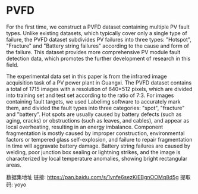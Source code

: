 # PVFD
For the first time, we construct a PVFD dataset containing multiple PV fault types. Unlike existing datasets, which typically cover only a single type of failure, the PVFD dataset subdivides PV failures into three types: "Hotspot", "Fracture" and "Battery string failures" according to the cause and form of the failure. This dataset provides more comprehensive PV module fault detection data, which promotes the further development of research in this field.

The experimental data set in this paper is from the infrared image acquisition task of a PV power plant in Guangxi. The PVFD dataset contains a total of 1715 images with a resolution of 640×512 pixels, which are divided into training set and test set according to the ratio of 7:3. For images containing fault targets, we used Labelimg software to accurately mark them, and divided the fault types into three categories: "spot", "fracture" and "battery".  Hot spots are usually caused by battery defects (such as aging, cracks) or obstructions (such as leaves, and cables), and appear as local overheating, resulting in an energy imbalance. Component fragmentation is mostly caused by improper construction, environmental factors or tempered glass self-explosion, and failure to repair fragmentation in time will aggravate battery damage. Battery string failures are caused by welding, poor junction box sealing or lightning strikes, and the image is characterized by local temperature anomalies, showing bright rectangular areas. 

数据集地址
链接: https://pan.baidu.com/s/1vnfe6sezKiEBgnOOMq8d5g 提取码: yoyo 

